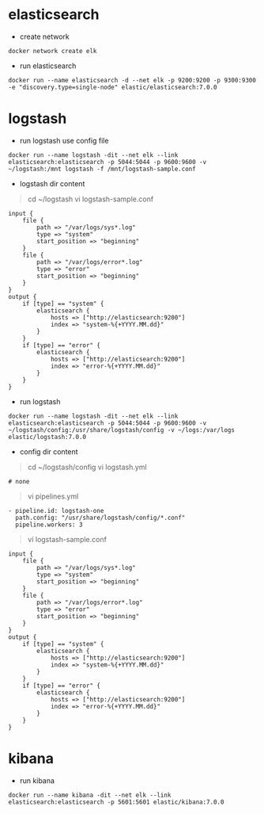 # elasticsearch

- create network
```
docker network create elk
```

- run elasticsearch 
```
docker run --name elasticsearch -d --net elk -p 9200:9200 -p 9300:9300 -e "discovery.type=single-node" elastic/elasticsearch:7.0.0
```

# logstash

- run logstash use config file
```
docker run --name logstash -dit --net elk --link elasticsearch:elasticsearch -p 5044:5044 -p 9600:9600 -v ~/logstash:/mnt logstash -f /mnt/logstash-sample.conf
```
- logstash dir content
> cd ~/logstash
> vi logstash-sample.conf
```
input {
    file {
        path => "/var/logs/sys*.log"
        type => "system"
        start_position => "beginning"
    }
    file {
        path => "/var/logs/error*.log"
        type => "error"
        start_position => "beginning"
    }
}
output {
    if [type] == "system" {
        elasticsearch {
            hosts => ["http://elasticsearch:9200"]
            index => "system-%{+YYYY.MM.dd}"
        }
    }
    if [type] == "error" {
        elasticsearch {
            hosts => ["http://elasticsearch:9200"]
            index => "error-%{+YYYY.MM.dd}"
        }
    }
}
```

- run logstash
```
docker run --name logstash -dit --net elk --link elasticsearch:elasticsearch -p 5044:5044 -p 9600:9600 -v ~/logstash/config:/usr/share/logstash/config -v ~/logs:/var/logs elastic/logstash:7.0.0
```
- config dir content
> cd ~/logstash/config
> vi logstash.yml
```
# none
```
> vi pipelines.yml
```
- pipeline.id: logstash-one
  path.config: "/usr/share/logstash/config/*.conf"
  pipeline.workers: 3
```

> vi logstash-sample.conf
```
input {
    file {
        path => "/var/logs/sys*.log"
        type => "system"
        start_position => "beginning"
    }
    file {
        path => "/var/logs/error*.log"
        type => "error"
        start_position => "beginning"
    }
}
output {
    if [type] == "system" {
        elasticsearch {
            hosts => ["http://elasticsearch:9200"]
            index => "system-%{+YYYY.MM.dd}"
        }
    }
    if [type] == "error" {
        elasticsearch {
            hosts => ["http://elasticsearch:9200"]
            index => "error-%{+YYYY.MM.dd}"
        }
    }
}
```

# kibana

- run kibana

```
docker run --name kibana -dit --net elk --link elasticsearch:elasticsearch -p 5601:5601 elastic/kibana:7.0.0
```

